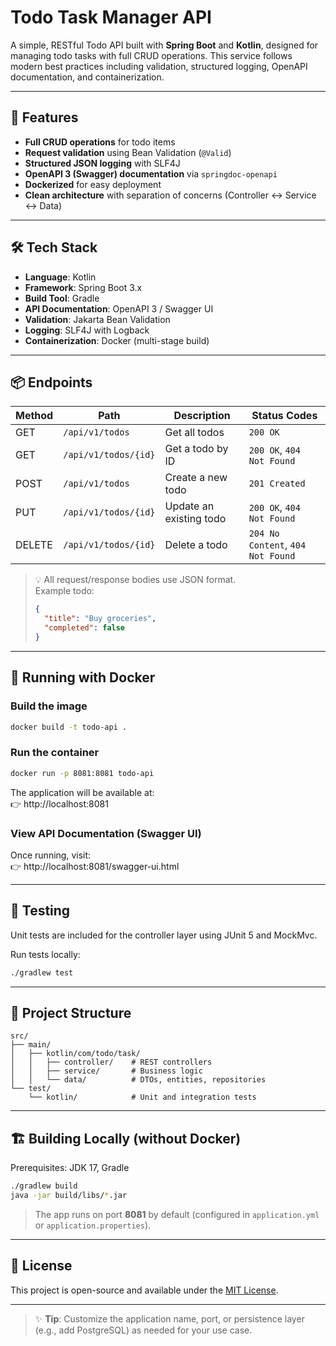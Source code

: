 # Todo Task Manager API

A simple, RESTful Todo API built with **Spring Boot** and **Kotlin**, designed for managing todo tasks with full CRUD operations. This service follows modern best practices including validation, structured logging, OpenAPI documentation, and containerization.

---

## 🚀 Features

- **Full CRUD operations** for todo items
- **Request validation** using Bean Validation (`@Valid`)
- **Structured JSON logging** with SLF4J
- **OpenAPI 3 (Swagger) documentation** via `springdoc-openapi`
- **Dockerized** for easy deployment
- **Clean architecture** with separation of concerns (Controller ↔ Service ↔ Data)

---

## 🛠️ Tech Stack

- **Language**: Kotlin
- **Framework**: Spring Boot 3.x
- **Build Tool**: Gradle
- **API Documentation**: OpenAPI 3 / Swagger UI
- **Validation**: Jakarta Bean Validation
- **Logging**: SLF4J with Logback
- **Containerization**: Docker (multi-stage build)

---

## 📦 Endpoints

| Method | Path                | Description                     | Status Codes       |
|--------|---------------------|----------------------------------|--------------------|
| GET    | `/api/v1/todos`     | Get all todos                   | `200 OK`           |
| GET    | `/api/v1/todos/{id}`| Get a todo by ID                | `200 OK`, `404 Not Found` |
| POST   | `/api/v1/todos`     | Create a new todo               | `201 Created`      |
| PUT    | `/api/v1/todos/{id}`| Update an existing todo         | `200 OK`, `404 Not Found` |
| DELETE | `/api/v1/todos/{id}`| Delete a todo                   | `204 No Content`, `404 Not Found` |

> 💡 All request/response bodies use JSON format.  
> Example todo:
> ```json
> {
>   "title": "Buy groceries",
>   "completed": false
> }
> ```

---

## 🐳 Running with Docker

### Build the image
```bash
docker build -t todo-api .
```

### Run the container
```bash
docker run -p 8081:8081 todo-api
```

The application will be available at:  
👉 http://localhost:8081

### View API Documentation (Swagger UI)
Once running, visit:  
👉 http://localhost:8081/swagger-ui.html

---

## 🧪 Testing

Unit tests are included for the controller layer using JUnit 5 and MockMvc.

Run tests locally:
```bash
./gradlew test
```

---

## 📁 Project Structure

```
src/
├── main/
│   ├── kotlin/com/todo/task/
│   │   ├── controller/    # REST controllers
│   │   ├── service/       # Business logic
│   │   └── data/          # DTOs, entities, repositories
└── test/
    └── kotlin/            # Unit and integration tests
```

---

## 🏗️ Building Locally (without Docker)

Prerequisites: JDK 17, Gradle

```bash
./gradlew build
java -jar build/libs/*.jar
```

> The app runs on port **8081** by default (configured in `application.yml` or `application.properties`).

---

## 📜 License

This project is open-source and available under the [MIT License](LICENSE).

---

> ✨ **Tip**: Customize the application name, port, or persistence layer (e.g., add PostgreSQL) as needed for your use case.